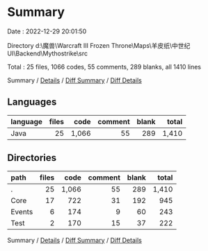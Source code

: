 # Summary

Date : 2022-12-29 20:01:50

Directory d:\\魔兽\\Warcraft III Frozen Throne\\Maps\\羊皮纸\\中世纪UI\\Backend\\Mythostrike\\src

Total : 25 files,  1066 codes, 55 comments, 289 blanks, all 1410 lines

Summary / [Details](details.md) / [Diff Summary](diff.md) / [Diff Details](diff-details.md)

## Languages
| language | files | code | comment | blank | total |
| :--- | ---: | ---: | ---: | ---: | ---: |
| Java | 25 | 1,066 | 55 | 289 | 1,410 |

## Directories
| path | files | code | comment | blank | total |
| :--- | ---: | ---: | ---: | ---: | ---: |
| . | 25 | 1,066 | 55 | 289 | 1,410 |
| Core | 17 | 722 | 31 | 192 | 945 |
| Events | 6 | 174 | 9 | 60 | 243 |
| Test | 2 | 170 | 15 | 37 | 222 |

Summary / [Details](details.md) / [Diff Summary](diff.md) / [Diff Details](diff-details.md)